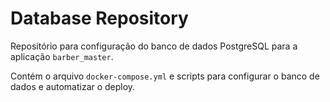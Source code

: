 # Database Repository

Repositório para configuração do banco de dados PostgreSQL para a aplicação `barber_master`.

Contém o arquivo `docker-compose.yml` e scripts para configurar o banco de dados e automatizar o deploy.
